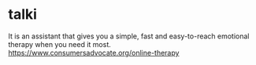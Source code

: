 # talki
It is an assistant that gives you a simple, fast and easy-to-reach emotional therapy when you need it most.
https://www.consumersadvocate.org/online-therapy

